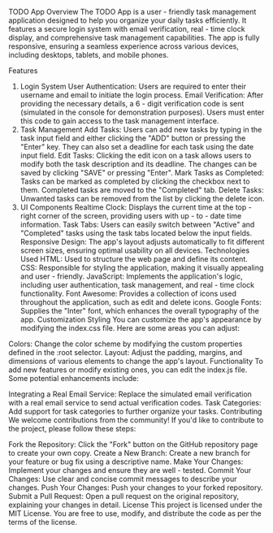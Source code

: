 TODO App
Overview
The TODO App is a user - friendly task management application designed to help you organize your daily tasks efficiently. It features a secure login system with email verification, real - time clock display, and comprehensive task management capabilities. The app is fully responsive, ensuring a seamless experience across various devices, including desktops, tablets, and mobile phones.

Features
1. Login System
User Authentication: Users are required to enter their username and email to initiate the login process.
Email Verification: After providing the necessary details, a 6 - digit verification code is sent (simulated in the console for demonstration purposes). Users must enter this code to gain access to the task management interface.
2. Task Management
Add Tasks: Users can add new tasks by typing in the task input field and either clicking the "ADD" button or pressing the "Enter" key. They can also set a deadline for each task using the date input field.
Edit Tasks: Clicking the edit icon on a task allows users to modify both the task description and its deadline. The changes can be saved by clicking "SAVE" or pressing "Enter".
Mark Tasks as Completed: Tasks can be marked as completed by clicking the checkbox next to them. Completed tasks are moved to the "Completed" tab.
Delete Tasks: Unwanted tasks can be removed from the list by clicking the delete icon.
3. UI Components
Realtime Clock: Displays the current time at the top - right corner of the screen, providing users with up - to - date time information.
Task Tabs: Users can easily switch between "Active" and "Completed" tasks using the task tabs located below the input fields.
Responsive Design: The app's layout adjusts automatically to fit different screen sizes, ensuring optimal usability on all devices.
Technologies Used
HTML: Used to structure the web page and define its content.
CSS: Responsible for styling the application, making it visually appealing and user - friendly.
JavaScript: Implements the application's logic, including user authentication, task management, and real - time clock functionality.
Font Awesome: Provides a collection of icons used throughout the application, such as edit and delete icons.
Google Fonts: Supplies the "Inter" font, which enhances the overall typography of the app.
Customization
Styling
You can customize the app's appearance by modifying the index.css file. Here are some areas you can adjust:

Colors: Change the color scheme by modifying the custom properties defined in the :root selector.
Layout: Adjust the padding, margins, and dimensions of various elements to change the app's layout.
Functionality
To add new features or modify existing ones, you can edit the index.js file. Some potential enhancements include:

Integrating a Real Email Service: Replace the simulated email verification with a real email service to send actual verification codes.
Task Categories: Add support for task categories to further organize your tasks.
Contributing
We welcome contributions from the community! If you'd like to contribute to the project, please follow these steps:

Fork the Repository: Click the "Fork" button on the GitHub repository page to create your own copy.
Create a New Branch: Create a new branch for your feature or bug fix using a descriptive name.
Make Your Changes: Implement your changes and ensure they are well - tested.
Commit Your Changes: Use clear and concise commit messages to describe your changes.
Push Your Changes: Push your changes to your forked repository.
Submit a Pull Request: Open a pull request on the original repository, explaining your changes in detail.
License
This project is licensed under the MIT License. You are free to use, modify, and distribute the code as per the terms of the license.
